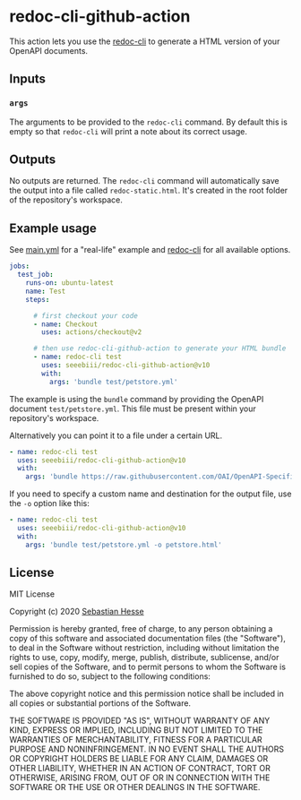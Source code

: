 # redoc-cli-github-action

This action lets you use the [redoc-cli](https://github.com/Redocly/redoc/blob/master/cli/README.md) to generate a HTML version of your OpenAPI documents.

## Inputs

### `args`

The arguments to be provided to the `redoc-cli` command.
By default this is empty so that `redoc-cli` will print a note about its correct usage.

## Outputs

No outputs are returned.
The `redoc-cli` command will automatically save the output into a file called `redoc-static.html`.
It's created in the root folder of the repository's workspace.

## Example usage

See [main.yml](.github/workflows/main.yml) for a "real-life" example and [redoc-cli](https://github.com/Redocly/redoc/blob/master/cli/README.md) for all available options.

```yaml
jobs:
  test_job:
    runs-on: ubuntu-latest
    name: Test
    steps:

      # first checkout your code
      - name: Checkout
        uses: actions/checkout@v2

      # then use redoc-cli-github-action to generate your HTML bundle
      - name: redoc-cli test
        uses: seeebiii/redoc-cli-github-action@v10
        with:
          args: 'bundle test/petstore.yml'
```

The example is using the `bundle` command by providing the OpenAPI document `test/petstore.yml`.
This file must be present within your repository's workspace.

Alternatively you can point it to a file under a certain URL.

```yaml
- name: redoc-cli test
  uses: seeebiii/redoc-cli-github-action@v10
  with:
    args: 'bundle https://raw.githubusercontent.com/OAI/OpenAPI-Specification/master/examples/v3.0/petstore.yaml'
```

If you need to specify a custom name and destination for the output file, use the `-o` option like this:

```yaml
- name: redoc-cli test
  uses: seeebiii/redoc-cli-github-action@v10
  with:
    args: 'bundle test/petstore.yml -o petstore.html'
```


## License

MIT License

Copyright (c) 2020 [Sebastian Hesse](https://www.sebastianhesse.de)

Permission is hereby granted, free of charge, to any person obtaining a copy
of this software and associated documentation files (the "Software"), to deal
in the Software without restriction, including without limitation the rights
to use, copy, modify, merge, publish, distribute, sublicense, and/or sell
copies of the Software, and to permit persons to whom the Software is
furnished to do so, subject to the following conditions:

The above copyright notice and this permission notice shall be included in all
copies or substantial portions of the Software.

THE SOFTWARE IS PROVIDED "AS IS", WITHOUT WARRANTY OF ANY KIND, EXPRESS OR
IMPLIED, INCLUDING BUT NOT LIMITED TO THE WARRANTIES OF MERCHANTABILITY,
FITNESS FOR A PARTICULAR PURPOSE AND NONINFRINGEMENT. IN NO EVENT SHALL THE
AUTHORS OR COPYRIGHT HOLDERS BE LIABLE FOR ANY CLAIM, DAMAGES OR OTHER
LIABILITY, WHETHER IN AN ACTION OF CONTRACT, TORT OR OTHERWISE, ARISING FROM,
OUT OF OR IN CONNECTION WITH THE SOFTWARE OR THE USE OR OTHER DEALINGS IN THE
SOFTWARE.

